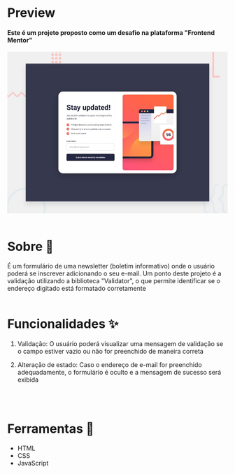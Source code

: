 # Preview

#### Este é um projeto proposto como um desafio na plataforma "Frontend Mentor"
![Preview do projeto](./design/desktop-preview.jpg)
<br />
<br />

# Sobre 🧾

É um formulário de uma newsletter (boletim informativo) onde o usuário poderá se inscrever adicionando o seu e-mail. Um ponto deste projeto é a validação utilizando a biblioteca "Validator", o que permite identificar se o endereço digitado está formatado corretamente 
<br />
<br />

# Funcionalidades ✨

1. Validação: O usuário poderá visualizar uma mensagem de validação se o campo estiver vazio ou não for preenchido de maneira correta
   
2. Alteração de estado: Caso o endereço de e-mail for preenchido adequadamente, o formulário é oculto e a mensagem de sucesso será exibida
<br />
<br />

# Ferramentas 🔧

 - HTML
 - CSS
 - JavaScript

